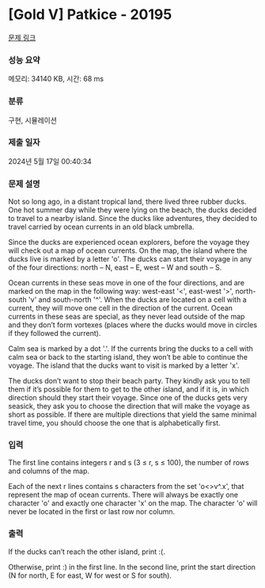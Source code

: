 # [Gold V] Patkice - 20195 

[문제 링크](https://www.acmicpc.net/problem/20195) 

### 성능 요약

메모리: 34140 KB, 시간: 68 ms

### 분류

구현, 시뮬레이션

### 제출 일자

2024년 5월 17일 00:40:34

### 문제 설명

<p>Not so long ago, in a distant tropical land, there lived three rubber ducks. One hot summer day while they were lying on the beach, the ducks decided to travel to a nearby island. Since the ducks like adventures, they decided to travel carried by ocean currents in an old black umbrella.</p>

<p>Since the ducks are experienced ocean explorers, before the voyage they will check out a map of ocean currents. On the map, the island where the ducks live is marked by a letter 'o'. The ducks can start their voyage in any of the four directions: north – N, east – E, west – W and south – S.</p>

<p>Ocean currents in these seas move in one of the four directions, and are marked on the map in the following way: west-east '<', east-west '>', north-south 'v' and south-north '^'. When the ducks are located on a cell with a current, they will move one cell in the direction of the current. Ocean currents in these seas are special, as they never lead outside of the map and they don’t form vortexes (places where the ducks would move in circles if they followed the current).</p>

<p>Calm sea is marked by a dot '.'. If the currents bring the ducks to a cell with calm sea or back to the starting island, they won’t be able to continue the voyage. The island that the ducks want to visit is marked by a letter 'x'.</p>

<p>The ducks don’t want to stop their beach party. They kindly ask you to tell them if it’s possible for them to get to the other island, and if it is, in which direction should they start their voyage. Since one of the ducks gets very seasick, they ask you to choose the direction that will make the voyage as short as possible. If there are multiple directions that yield the same minimal travel time, you should choose the one that is alphabetically first.</p>

### 입력 

 <p>The first line contains integers r and s (3 ≤ r, s ≤ 100), the number of rows and columns of the map.</p>

<p>Each of the next r lines contains s characters from the set 'o<>v^.x', that represent the map of ocean currents. There will always be exactly one character 'o' and exactly one character 'x' on the map. The character 'o' will never be located in the first or last row nor column.</p>

### 출력 

 <p>If the ducks can’t reach the other island, print :(.</p>

<p>Otherwise, print :) in the first line. In the second line, print the start direction (N for north, E for east, W for west or S for south).</p>

